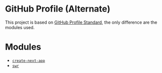 # GitHub Profile (Alternate)

This project is based on [GitHub Profile Standard](https://github.com/gomespereira/gh-profile-standard), the only difference are the modules used.

# Modules

- [`create-next-app`](https://nextjs.org/docs/getting-started)
- [`swr`](https://swr.now.sh/)